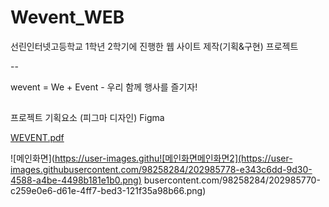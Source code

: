 # Wevent_WEB
선린인터넷고등학교  1학년 2학기에 진행한 웹 사이트 제작(기획&amp;구현) 프로젝트

--

wevent = We + Event  -  우리 함께 행사를 즐기자!  

##
프로젝트 기획요소 (피그마 디자인) Figma

[WEVENT.pdf](https://github.com/ansxotj06/Wevent_WEB/files/10054164/WEVENT.pdf)  

![메인화면](https://user-images.githu![메인화면메인화면2](https://user-images.githubusercontent.com/98258284/202985778-e343c6dd-9d30-4588-a4be-4498b181e1b0.png)
busercontent.com/98258284/202985770-c259e0e6-d61e-4ff7-bed3-121f35a98b66.png)
  
